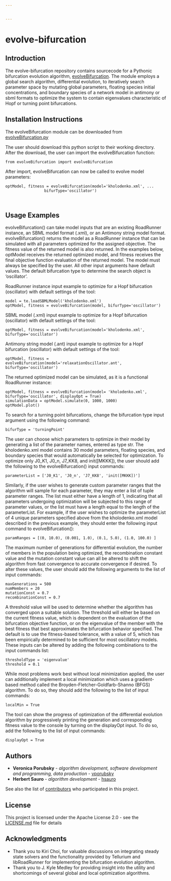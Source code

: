 ```yaml
---


---
```


<h1 id="evolve-bifurcation">evolve-bifurcation</h1>
<h2 id="introduction">Introduction</h2>
<p>The evolve-bifurcation repository contains sourcecode for a  Pythonic bifurcation evolution algorithm, <a href="https://github.com/vporubsky/evolve-bifurcation/blob/master/evolveBifurcation.py">evolveBifurcation</a>. The module employs a global search algorithm, differential evolution, to iteratively search parameter space by mutating global parameters, floating species initial concentrations, and boundary species of a network model in antimony or sbml formats to optimize the system to contain eigenvalues characteristic of Hopf or turning point bifurcations.</p>
<h2 id="installation-instructions">Installation Instructions</h2>
<p>The evolveBifurcation module can be downloaded from <a href="https://github.com/vporubsky/evolve-bifurcation/blob/master/evolveBifurcation.py">evolveBifurcation.py</a></p>
<p>The user should download this python script to their working directory. After the download, the user can import the evolveBifurcation function:</p>
<pre><code>from evolveBifurcation import evolveBifurcation
</code></pre>
<p>After import, evolveBifurcation can now be called to evolve model parameters:</p>
<pre><code>optModel, fitness = evolveBifurcation(model='kholodenko.xml', ...
				 bifurType='oscillator')

</code></pre>
<h2 id="usage-examples">Usage Examples</h2>
<p>evolveBifurcation() can take model inputs that are an existing RoadRunner instance, an SBML model format (.xml), or an Antimony string model format. evolveBifurcation() returns the model as a RoadRunner instance that can be simulated with all parameters optimized for the assigned objective. The fitness value of the returned model is also returned. In the examples below, optModel receives the returned optimized model, and fitness receives the final objective function evaluation of the returned model. The model must always be specified by the user. All other input arguments have default values. The default bifurcation type to determine the search object is ‘oscillator’.</p>
<p>RoadRunner instance input example to optimize for a Hopf bifurcation (oscillator) with default settings of the tool:</p>
<pre><code>model = te.loadSBMLModel('kholodenko.xml')
optModel, fitness = evolveBifurcation(model, bifurType='oscillator')
</code></pre>
<p>SBML model (.xml) input example to optimize for a Hopf bifurcation (oscillator) with default settings of the tool:</p>
<pre><code>optModel, fitness = evolveBifurcation(model='kholodenko.xml', bifurType='oscillator')
</code></pre>
<p>Antimony string model (.ant) input example to optimize for a Hopf bifurcation (oscillator) with default settings of the tool:</p>
<pre><code>optModel, fitness = evolveBifurcation(model='relaxationOscillator.ant', bifurType='oscillator')
</code></pre>
<p>The returned optimized model can be simulated, as it is a functional RoadRunner instance:</p>
<pre><code>optModel, fitness = evolveBifurcation(model= 'kholodenko.xml', bifurType='oscillator', displayOpt = True)
simulationData = optModel.simulate(0, 1000, 1000)
optModel.plot() 
</code></pre>
<p>To search for a turning point bifurcations, change the bifurcation type input argument using the following command:</p>
<pre><code>bifurType = 'turningPoint'
</code></pre>
<p>The user can choose which parameters to optimize in their model by generating a list of the parameter names, entered as type str. The kholodenko.xml model contains 30 model parameters, floating species, and boundary species that would automatically be selected for optimization. To optimize only  J0_K1, J0_n, J7_KK8, and init([MKKK]), the user should add the following to the evolveBifurcation() input commands:</p>
<pre><code>parameterList = ['J0_K1', 'J0_n', 'J7_KK8', 'init([MKKK])']
</code></pre>
<p>Similarly, if the user wishes to generate custom parameter ranges that the algorithm will sample for each parameter, they may enter a list of tuple parameter ranges. The list must either have a length of 1, indicating that all parameters undergoing optimization will be subjected to this range of parameter values, or the list must have a length equal to the length of the parameterList. For example, if the user wishes to optimize the parameterList of 4 unique parameters specified above from the kholodenko.xml model described in the previous example, they should enter the following input command to evolveBifurcation():</p>
<pre><code>paramRanges = [(0, 10.0), (0.001, 1.0), (0.1, 5.0), (1.0, 100.0) ]
</code></pre>
<p>The maximum number of generations for differential evolution, the number of members in the population being optimized, the recombination constant value and the mutation constant value can all be altered to shift the algorithm from fast convergence to accurate convergence if desired. To alter these values, the user should add the following arguments to the list of input commands:</p>
<pre><code>maxGenerations = 500 
numMembers = 20 
mutationConst = 0.7 
recombinationConst = 0.7 
</code></pre>
<p>A threshold value will be used to determine whether the algorithm has converged upon a suitable solution. The threshold will either be based on the current fitness value, which is dependent on the evaluation of the bifurcation objective function, or on the eigenvalue of the member with the best fitness that best approximates the bifurcation behavior specified. The default is to use the fitness-based tolerance, with a value of 5, which has been empirically determined to be sufficient for most oscillatory models. These inputs can be altered by adding the following combinations to the input commands list:</p>
<pre><code>thresholdType = 'eigenvalue' 
threshold = 0.1 
</code></pre>
<p>While most problems work best without local minimization applied, the user can additionally implement a local minimization which uses a gradient-based method called the Broyden-Fletcher-Goldfarb-Shanno (BFGS) algorithm. To do so, they should add the following to the list of input commands:</p>
<pre><code>localMin = True
</code></pre>
<p>The tool can show the progress of optimization of the differential evolution algorithm by progressively printing the generation and corresponding fitness value to the console by turning on the displayOpt input. To do so, add the following to the list of input commands:</p>
<pre><code>displayOpt = True
</code></pre>
<h2 id="authors">Authors</h2>
<ul>
<li><strong>Veronica Porubsky</strong>  -  <em>algorithm development, software development and programming, data production</em>  -  <a href="https://github.com/vporubsky">vporubsky</a></li>
<li><strong>Herbert Sauro</strong>  -  <em>algorithm development</em>  -  <a href="https://github.com/hsauro">hsauro</a></li>
</ul>
<p>See also the list of  <a href="https://github.com/vporubsky/evolve-bifurcation/graphs/contributors">contributors</a>  who participated in this project.</p>
<h2 id="license">License</h2>
<p>This project is licensed under the Apache License 2.0 - see the  <a href="https://github.com/vporubsky/evolve-bifurcation/blob/master/LICENSE">LICENSE.md</a>  file for details</p>
<h2 id="acknowledgments">Acknowledgments</h2>
<ul>
<li>Thank you to Kiri Choi, for valuable discussions on integrating steady state solvers and the functionality provided by Tellurium and libRoadRunner for implementing the bifurcation evolution algorithm.</li>
<li>Thank you to J. Kyle Medley for providing insight into the utility and shortcomings of several global and local optimization algorithms.</li>
</ul>

